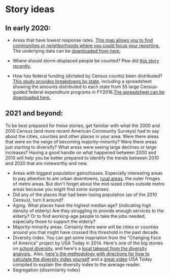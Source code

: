 # Story ideas

## In early 2020:
* Areas that have lowest response rates. <a href="https://www.census.gov/library/visualizations/2017/geo/roam.html">This map allows you to find communities or neighborhoods where you could focus your reporting.</a> The underlying data can be <a href="https://www.census.gov/topics/research/guidance/planning-databases.html"> downloaded from here.</a>

* Where should storm-displaced people be counted? Pew did <a href="https://www.pewtrusts.org/en/research-and-analysis/blogs/stateline/2020/02/11/census-gives-opposite-advice-to-tornado-damaged-dayton-flood-ravaged-houston">this story recently.</a>

* How has federal funding (dictated by Census counts) been distributed? <a href="https://gwipp.gwu.edu/counting-dollars-2020-role-decennial-census-geographic-distribution-federal-funds">This study provides breakdowns by state</a>, including a spreadsheet showing the amounts distributed to each state from 55 large Census-guided federal expenditure programs in FY2016.<a href="https://gwipp.gwu.edu/sites/g/files/zaxdzs2181/f/downloads/CFD%20%235%20--%2055%20Large%20Census-guided%20Programs%20by%20State%20FY2016.xlsx">The spreadsheet can be downloaded here.</a>

## 2021 and beyond:
To be best prepared for these stories, get familiar with what the 2000 and 2010 Census (and more recent American Community Surveys) had to say about the cities, counties and other places in your area. Were there areas that were on the verge of becoming majority-minority? Were there areas just starting to diversify? What areas were seeing large declines or large increases? Having a good handle on what happened between 2000 and 2010 will help you be better prepared to identify the trends between 2010 and 2020 that are noteworthy and new.

* Areas with biggest population gains/losses. Especially interesting areas to pay attention to are urban downtowns, <a href="https://www.wxpr.org/post/rural-counties-depopulating-while-urban-areas-grow-report#stream/0">rural areas</a>, the outer fringes of metro areas. But don't forget about the mid-sized cities outside metro areas because you might find some surprises.
* Did any of the places that had been losing population (as of the 2010 Census), turn it around?
* Aging. What places have the highest median age? (indicating high density of elderly) Are they struggling to provide enough services to the elderly? Or to find working-age people to take the jobs needed, especially those to support the elderly?
* Majority-minority areas. Certainly there were will be cities or counties around you that might have crossed this threshold in the past decade. 
* Diversity index. You can get some inspriation from the "Changing Face of America" project by USA Today in 2014. Here's one of the big stories on  <a href="https://www.usatoday.com/story/news/nation/2014/11/25/minnesota-school-race-diversity/18919391/">school diversity</a>, and here's a <a href="https://www.lohud.com/story/news/investigations/2014/10/22/diverse-yet-segregated/17690721/">local takeout from the diversity analysis.</a>. Also, <a href="https://www.usatoday.com/story/news/nation/2014/10/21/diversity-index-data-how-we-did-report/17432103/">here's the methodology with directions for how to calculate the diversity index yourself</a> and a <a href="https://www.usatoday.com/videos/news/nation/2015/03/18/17657383/">great video</a> USA Today compiled to explain the diversity index to the average reader.
* Segregation (dissimilarity index)
